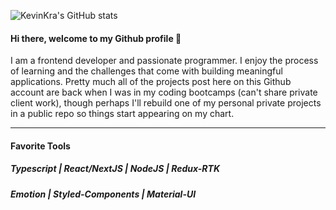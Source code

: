 

![KevinKra's GitHub stats](https://github-readme-stats.vercel.app/api?username=kevinKra&show_icons=true&theme=dracula)

#### Hi there, welcome to my Github profile 👋

I am a frontend developer and passionate programmer. I enjoy the process of learning and the challenges that come with building meaningful applications. Pretty much all of the projects post here on this Github account are back when I was in my coding bootcamps (can't share private client work), though perhaps I'll rebuild one of my personal private projects in a public repo so things start appearing on my chart. 

---

#### Favorite Tools 
#####  Typescript | React/NextJS | NodeJS | Redux-RTK
#####  Emotion | Styled-Components | Material-UI

